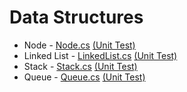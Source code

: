 Data Structures
===============

- Node - [Node.cs](https://github.com/rdecastro/Data-Structures/blob/master/DataStructures/Node.cs) [(Unit Test)](https://github.com/rdecastro/Data-Structures/blob/master/DataStructures.Tests/NodeShould.cs)
- Linked List - [LinkedList.cs](https://github.com/rdecastro/Data-Structures/blob/master/DataStructures/LinkedList.cs) [(Unit Test)](https://github.com/rdecastro/Data-Structures/blob/master/DataStructures.Tests/LinkedListShould.cs)
- Stack - [Stack.cs](https://github.com/rdecastro/Data-Structures/blob/master/DataStructures/Stack.cs) [(Unit Test)](https://github.com/rdecastro/Data-Structures/blob/master/DataStructures.Tests/StackShould.cs)
- Queue - [Queue.cs](https://github.com/rdecastro/Data-Structures/blob/master/DataStructures/Queue.cs) [(Unit Test)](https://github.com/rdecastro/Data-Structures/blob/master/DataStructures.Tests/QueueShould.cs)
